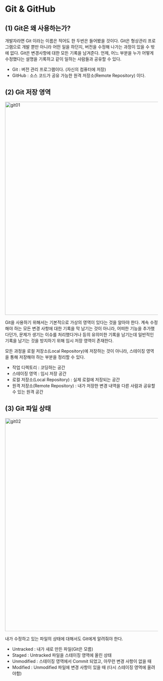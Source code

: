 # Git & GitHub

## (1) Git은 왜 사용하는가?

개발자라면 Git 이라는 이름은 적어도 한 두번은 들어봤을 것이다. Git은 형상관리 프로그램으로 개발 뿐만 아니라 어떤 일을 하던지, 버전을 수정해 나가는 과정이 있을 수 밖에 없다. Git은 변경사항에 대한 모든 기록을 남겨준다. 언제, 어느 부분을 누가 어떻게 수정했다는 설명을 기록하고 같이 일하는 사람들과 공유할 수 있다.

- Git : 버전 관리 프로그램이다. (자신의 컴퓨터에 저장)
- GitHub : 소스 코드가 공유 가능한 원격 저장소(Remote Repository) 이다.
  

## (2) Git 저장 영역

<img width="700" alt="git01" src="../git_images/image.png">

Git을 사용하기 위해서는 기본적으로 가상의 영역이 있다는 것을 알아야 한다. 계속 수정해야 하는 모든 변경 사항에 대한 기록을 막 남기는 것이 아니라, 어떠한 기능을 추가했다던가, 문제가 생기는 이슈를 처리했다거나 등의 유의미한 기록을 남기는데 일반적인 기록을 남기는 것을 방지하기 위해 임시 저장 영역이 존재한다. 

모든 과정을 로컬 저장소(Local Repository)에 저장하는 것이 아니라, 스테이징 영역을 통해 저장해야 하는 부분을 정리할 수 있다.

- 작업 디렉토리 : 코딩하는 공간
- 스테이징 영역 : 임시 저장 공간
- 로컬 저장소(Local Repository) : 실제 로컬에 저장되는 공간
- 원격 저장소(Remote Repository) : 내가 저장한 변경 내역을 다른 사람과 공유할 수 있는 원격 공간

## (3) Git 파일 상태

<img width="700" alt="git02" src="../git_images/image-1.png">

내가 수정하고 있는 파일의 상태에 대해서도 Git에게 알려줘야 한다.

- Untracked : 내가 새로 만든 파일(Git은 모름)
- Staged : Untracked  파일을 스테이징 영역에 올린 상태
- Unmodified : 스테이징 영역에서 Commit 되었고, 아무런 변경 사항이 없을 때
- Modified : Unmodified 파일에 변경 사항이 있을 때 (다시 스테이징 영역에 올려야함)
